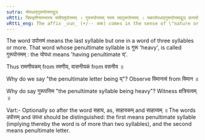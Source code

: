 ```yaml
---
sutra: योपधाद्गुरूपोत्तमाद्वुञ्
vRtti: त्रिप्रभृतीनामन्तस्य समीपमुपोत्तमम् । गुरुरुपोत्तमम् यस्य तद्गुरूपोत्तमम् । यकारोपधाद्गुरूपोत्तमाद्वुञ् प्रत्ययो भवति भावकर्मणोः ॥
vRtti_eng: The affix _vun_ (+/-- अक) comes in the sense of \"nature or action there of\", after a polysyllabic stem whose penultimate letter is य्, and whose penultimate syllable is prosodially heavy.
---
```

The word उपोत्तमं means the last syllable but one in a word of three syllables or more. That word whose penultimate syllable is गुरू 'heavy', is called गुरूपोत्तमम् : the योपधा means 'having penultimate य्'.

Thus रामणीयकम् from रमणीय, वासनीयकं from वसनीय ॥

Why do we say "the penultimate letter being य्"? Observe विमानत्वं from विमान ॥

Why do say गुरूपत्तिम "the penultimate syllable being heavy"? Witness क्षत्रियत्वम् ॥

Vart:- Optionally so after the word सहाय, as, साहायकम् and साहाय्यम् ॥
The words उपोत्तम् and उपधा should be distinguished: the first means penultimate syllable (implying thereby the word is of more than two syllables), and the second means penultimate letter.
